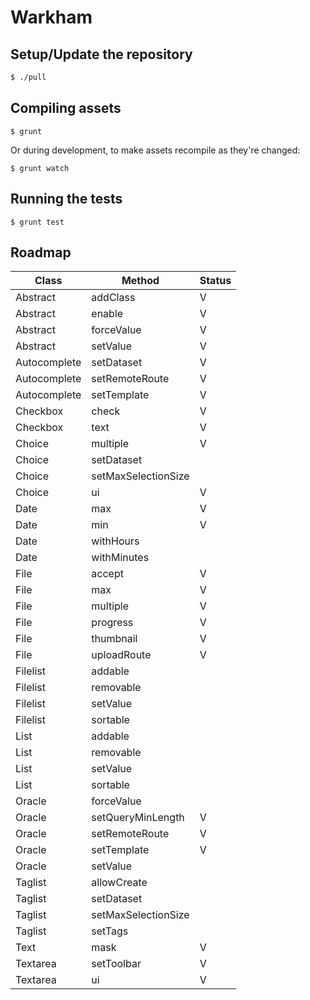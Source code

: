 # Warkham

## Setup/Update the repository

```bash
$ ./pull
```

## Compiling assets

```
$ grunt
```

Or during development, to make assets recompile as they're changed:

```
$ grunt watch
```

## Running the tests

```
$ grunt test
```

## Roadmap

| Class        | Method                  | Status |
| --------     | ----------------------- | ------ |
| Abstract     | addClass                | V      |
| Abstract     | enable                  | V      |
| Abstract     | forceValue              | V      |
| Abstract     | setValue                | V      |
| Autocomplete | setDataset              | V      |
| Autocomplete | setRemoteRoute          | V      |
| Autocomplete | setTemplate             | V      |
| Checkbox     | check                   | V      |
| Checkbox     | text                    | V      |
| Choice       | multiple                | V      |
| Choice       | setDataset              |        |
| Choice       | setMaxSelectionSize     |        |
| Choice       | ui                      | V      |
| Date         | max                     | V      |
| Date         | min                     | V      |
| Date         | withHours               |        |
| Date         | withMinutes             |        |
| File         | accept                  | V      |
| File         | max                     | V      |
| File         | multiple                | V      |
| File         | progress                | V      |
| File         | thumbnail               | V      |
| File         | uploadRoute             | V      |
| Filelist     | addable                 |        |
| Filelist     | removable               |        |
| Filelist     | setValue                |        |
| Filelist     | sortable                |        |
| List         | addable                 |        |
| List         | removable               |        |
| List         | setValue                |        |
| List         | sortable                |        |
| Oracle       | forceValue              |        |
| Oracle       | setQueryMinLength       | V      |
| Oracle       | setRemoteRoute          | V      |
| Oracle       | setTemplate             | V      |
| Oracle       | setValue                |        |
| Taglist      | allowCreate             |        |
| Taglist      | setDataset              |        |
| Taglist      | setMaxSelectionSize     |        |
| Taglist      | setTags                 |        |
| Text         | mask                    | V      |
| Textarea     | setToolbar              | V      |
| Textarea     | ui                      | V      |
